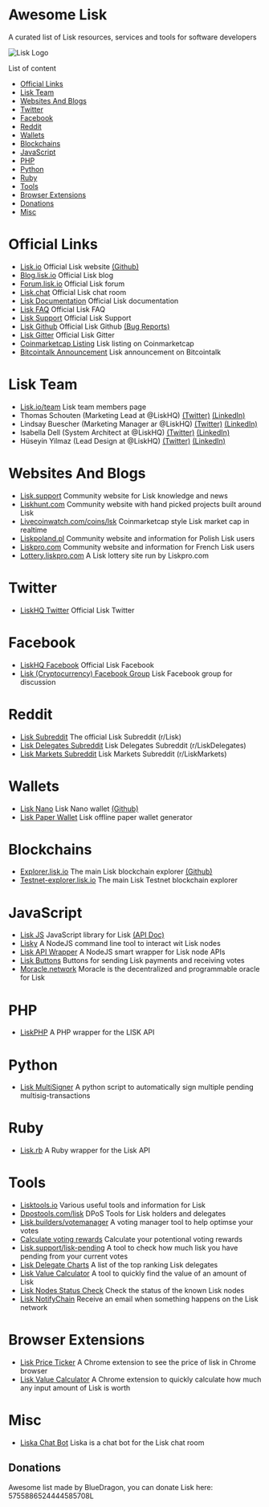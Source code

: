Awesome Lisk
===============
A curated list of Lisk resources, services and tools for software developers

![Lisk Logo](https://github.com/BlueDragon555/awesome-lisk/blob/master/Lisk.jpg?raw=true)

List of content

- [Official Links](#official-links)
- [Lisk Team](#lisk-team)
- [Websites And Blogs](#websites-and-blogs)
- [Twitter](#twitter)
- [Facebook](#facebook)
- [Reddit](#reddit)
- [Wallets](#wallets)
- [Blockchains](#blockchains)
- [JavaScript](#javascript)
- [PHP](#php)
- [Python](#python)
- [Ruby](#ruby)
- [Tools](#tools)
- [Browser Extensions](#browser-extensions)
- [Donations](#donations)
- [Misc](#misc)

# Official Links
* [Lisk.io](https://lisk.io) Official Lisk website [(Github)](https://github.com/LiskHQ/lisk-website)
* [Blog.lisk.io](https://blog.lisk.io) Official Lisk blog
* [Forum.lisk.io](https://forum.lisk.io) Official Lisk forum
* [Lisk.chat](https://lisk.chat) Official Lisk chat room
* [Lisk Documentation](https://docs.lisk.io/docs) Official Lisk documentation
* [Lisk FAQ](https://docs.lisk.io/docs/faqs) Official Lisk FAQ
* [Lisk Support](https://lisk.zendesk.com/hc/en-us) Official Lisk Support
* [Lisk Github](https://github.com/LiskHQ) Official Lisk Github [(Bug Reports)](https://github.com/LiskHQ/lisk/issues)
* [Lisk Gitter](https://gitter.im/LiskHQ/lisk) Official Lisk Gitter
* [Coinmarketcap Listing](https://coinmarketcap.com/currencies/lisk) Lisk listing on Coinmarketcap
* [Bitcointalk Announcement](https://bitcointalk.org/index.php?topic=1346646) Lisk announcement on Bitcointalk

# Lisk Team
* [Lisk.io/team](https://lisk.io/team) Lisk team members page
* Thomas Schouten (Marketing Lead at @LiskHQ) [(Twitter)](https://twitter.com/Thomelsch) [(LinkedIn)](https://www.linkedin.com/in/thomasmschouten) 
* Lindsay Buescher (Marketing Manager ar @LiskHQ) [(Twitter)](https://twitter.com/Lindsay4Liberty) [(LinkedIn)](https://linkedin.com/in/lindsaybuescher) 
* Isabella Dell (System Architect at @LiskHQ) [(Twitter)](https://twitter.com/Isabella_Lisk) [(LinkedIn)](https://linkedin.com/in/dellisabella) 
* Hüseyin Yilmaz (Lead Design at @LiskHQ) [(Twitter)](https://twitter.com/imfine_thankyou) [(LinkedIn)](https://www.linkedin.com/in/h%25C3%25BCseyin-yilmaz-48529460) 

# Websites And Blogs
* [Lisk.support](https://lisk.support) Community website for Lisk knowledge and news
* [Liskhunt.com](https://liskhunt.com) Community website with hand picked projects built around Lisk
* [Livecoinwatch.com/coins/lsk](https://www.livecoinwatch.com/coins/LSK) Coinmarketcap style Lisk market cap in realtime
* [Liskpoland.pl](http://liskpoland.pl) Community website and information for Polish Lisk users
* [Liskpro.com](https://www.liskpro.com) Community website and information for French Lisk users
* [Lottery.liskpro.com](http://lottery.liskpro.com) A Lisk lottery site run by Liskpro.com

# Twitter
* [LiskHQ Twitter](https://twitter.com/LiskHQ) Official Lisk Twitter

# Facebook
* [LiskHQ Facebook](https://www.facebook.com/LiskHQ) Official Lisk Facebook
* [Lisk (Cryptocurrency) Facebook Group](https://www.facebook.com/groups/329214464226295) Lisk Facebook group for discussion

# Reddit
* [Lisk Subreddit](https://www.reddit.com/r/Lisk) The official Lisk Subreddit (r/Lisk)
* [Lisk Delegates Subreddit](https://www.reddit.com/r/LiskDelegates) Lisk Delegates Subreddit (r/LiskDelegates)
* [Lisk Markets Subreddit](https://www.reddit.com/r/LiskMarkets) Lisk Markets Subreddit (r/LiskMarkets)

# Wallets
* [Lisk Nano](https://github.com/LiskHQ/lisk-nano/releases) Lisk Nano wallet [(Github)](https://github.com/LiskHQ/lisk-nano)
* [Lisk Paper Wallet](https://liskpaper.com) Lisk offline paper wallet generator

# Blockchains
* [Explorer.lisk.io](https://explorer.lisk.io) The main Lisk blockchain explorer [(Github)](https://github.com/LiskHQ/lisk-explorer)
* [Testnet-explorer.lisk.io](https://testnet-explorer.lisk.io) The main Lisk Testnet blockchain explorer

# JavaScript
* [Lisk JS](https://github.com/LiskHQ/lisk-js) JavaScript library for Lisk [(API Doc)](https://liskhq.github.io/lisk-js)
* [Lisky](https://github.com/LiskHQ/lisky) A NodeJS command line tool to interact wit Lisk nodes
* [Lisk API Wrapper](https://github.com/dakk/liskapi) A NodeJS smart wrapper for Lisk node APIs
* [Lisk Buttons](https://github.com/lisk-builders/lisk-buttons) Buttons for sending Lisk payments and receiving votes
* [Moracle.network](https://moracle.network) Moracle is the decentralized and programmable oracle for Lisk

# PHP
* [LiskPHP](https://github.com/cb0/LiskPHP) A PHP wrapper for the LISK API

# Python
* [Lisk MultiSigner](https://github.com/simonmorgenthaler/Lisk-multiSigner) A python script to automatically sign multiple pending multisig-transactions

# Ruby
* [Lisk.rb](https://github.com/4fryn/lisk.rb) A Ruby wrapper for the Lisk API

# Tools
* [Lisktools.io](https://lisktools.io) Various useful tools and information for Lisk
* [Dpostools.com/lisk](https://dpostools.com/LISK) DPoS Tools for Lisk holders and delegates
* [Lisk.builders/votemanager](https://lisk.builders/votemanager) A voting manager tool to help optimse your votes
* [Calculate voting rewards](https://pool.goforli.sk/rewards/calculator) Calculate your potentional voting rewards
* [Lisk.support/lisk-pending](https://lisk.support/lisk-pending) A tool to check how much lisk you have pending from your current votes
* [Lisk Delegate Charts](https://monivea.com/lisk-delegate-charts) A list of the top ranking Lisk delegates
* [Lisk Value Calculator](https://bluedragon555.github.io/Lisk-Value-Calculator) A tool to quickly find the value of an amount of Lisk
* [Lisk Nodes Status Check](https://bluedragon555.github.io/Lisk-Nodes-Status-Check) Check the status of the known Lisk nodes
* [Lisk NotifyChain](https://lisk.notifychain.com) Receive an email when something happens on the Lisk network

# Browser Extensions
* [Lisk Price Ticker](https://chrome.google.com/webstore/detail/lisk-ticker/nddfpgnfeckojmofblmofodikhbplbfd) A Chrome extension to see the price of lisk in Chrome browser
* [Lisk Value Calculator](https://chrome.google.com/webstore/detail/lisk-value-calculator/ebbaejiebkagmdfnhmnmffkjmeejpmok) A Chrome extension to quickly calculate how much any input amount of Lisk is worth

# Misc
* [Liska Chat Bot](https://forum.lisk.io/viewtopic.php?t=659) Liska is a chat bot for the Lisk chat room

## Donations
Awesome list made by BlueDragon, you can donate Lisk here: 5755886524444585708L
